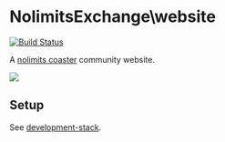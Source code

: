 # NolimitsExchange\website

[![Build Status](https://semaphoreci.com/api/v1/projects/7133a128-91d7-47e2-8171-32d85a082bd5/888845/shields_badge.svg)](https://semaphoreci.com/thepixeldeveloper/nolimits-exchange)

A [nolimits coaster](http://www.nolimitscoaster.com/) community website.

![](http://i.imgur.com/hIf88dW.png)

Setup
-----

See [development-stack](https://github.com/nolimits-exchange/development-stack).
